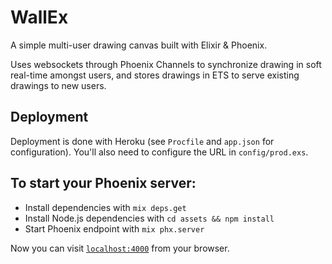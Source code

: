 # WallEx

A simple multi-user drawing canvas built with Elixir & Phoenix.

Uses websockets through Phoenix Channels to synchronize drawing in soft real-time amongst users, and stores drawings in ETS to serve existing drawings to new users.

## Deployment

Deployment is done with Heroku (see `Procfile` and `app.json` for configuration). You'll also need to configure the URL in `config/prod.exs`.

## To start your Phoenix server:

  * Install dependencies with `mix deps.get`
  * Install Node.js dependencies with `cd assets && npm install`
  * Start Phoenix endpoint with `mix phx.server`

Now you can visit [`localhost:4000`](http://localhost:4000) from your browser.
